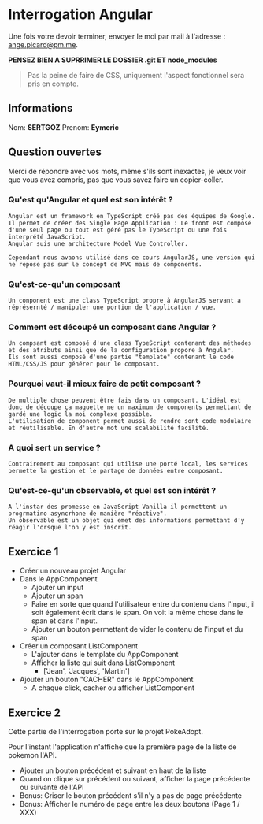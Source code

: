 # Interrogation Angular

Une fois votre devoir terminer, envoyer le moi par mail à l'adresse : ange.picard@pm.me.

**PENSEZ BIEN A SUPRRIMER LE DOSSIER .git ET node_modules**

> Pas la peine de faire de CSS, uniquement l'aspect fonctionnel sera pris en compte.

## Informations

Nom: **SERTGOZ**
Prenom: **Eymeric**

## Question ouvertes

Merci de répondre avec vos mots, même s'ils sont inexactes, je veux voir que vous avez compris, pas que vous savez faire un copier-coller.

### Qu'est qu'Angular et quel est son intérêt ?

```
Angular est un framework en TypeScript créé pas des équipes de Google.
Il permet de créer des Single Page Application : Le front est composé d'une seul page ou tout est géré pas le TypeScript ou une fois interprété JavaScript.
Angular suis une architecture Model Vue Controller.

Cependant nous avaons utilisé dans ce cours AngularJS, une version qui ne repose pas sur le concept de MVC mais de components.
```

### Qu'est-ce-qu'un composant

```
Un conponent est une class TypeScript propre à AngularJS servant a réprésernté / manipuler une portion de l'application / vue.
```

### Comment est découpé un composant dans Angular ?

```
Un compsant est composé d'une class TypeScript contenant des méthodes et des atributs ainsi que de la configuration propore à Angular.
Ils sont aussi composé d'une partie "template" contenant le code HTML/CSS/JS pour générer pour le composant.
```
### Pourquoi vaut-il mieux faire de petit composant ?

```
De multiple chose peuvent être fais dans un composant. L'idéal est donc de découpe ça maquette ne un maximum de components permettant de gardé une logic la moi complexe possible.
L'utilisation de component permet aussi de rendre sont code modulaire et réutilisable. En d'autre mot une scalabilité facilité.
```

### A quoi sert un service ?

```
Contrairement au composant qui utilise une porté local, les services permette la gestion et le partage de données entre composant.
```

### Qu'est-ce-qu'un observable, et quel est son intérêt ?

```
A l'instar des promesse en JavaScript Vanilla il permettent un progrmatino asyncrhone de manière "réactive".
Un observable est un objet qui emet des informations permettant d'y réagir l'orsque l'on y est inscrit.
```

## Exercice 1

- Créer un nouveau projet Angular
- Dans le AppComponent
    - Ajouter un input
    - Ajouter un span
    - Faire en sorte que quand l'utilisateur entre du contenu dans l'input, il soit également écrit dans le span. On voit la même chose dans le span et dans l'input.
    - Ajouter un bouton permettant de vider le contenu de l'input et du span
- Créer un composant ListComponent
    - L'ajouter dans le template du AppComponent
    - Afficher la liste qui suit dans ListComponent
        - ['Jean', 'Jacques', 'Martin']
- Ajouter un bouton "CACHER" dans le AppComponent
    - A chaque click, cacher ou afficher ListComponent

## Exercice 2

Cette partie de l'interrogation porte sur le projet PokeAdopt.

Pour l'instant l'application n'affiche que la première page de la liste de pokemon l'API.

- Ajouter un bouton précédent et suivant en haut de la liste
- Quand on clique sur précédent ou suivant, afficher la page précédente ou suivante de l'API
- Bonus: Griser le bouton précédent s'il n'y a pas de page précédente
- Bonus: Afficher le numéro de page entre les deux boutons (Page 1 / XXX)
